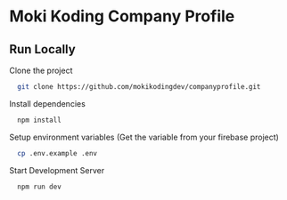 # Moki Koding Company Profile

## Run Locally

Clone the project

```bash
  git clone https://github.com/mokikodingdev/companyprofile.git
```

Install dependencies

```bash
  npm install
```

Setup environment variables (Get the variable from your firebase project)

```bash
  cp .env.example .env
```

Start Development Server

```bash
  npm run dev
```
